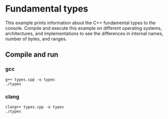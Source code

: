 # Fundamental types

This example prints information about the C++ fundamental types to the console. Compile
and execute this example on different operating systems, architectures, and implementations
to see the differences in internal names, number of bytes, and ranges. 

## Compile and run

### gcc

    g++ types.cpp -o types
    ./types

### clang

    clang++ types.cpp -o types
    ./types
